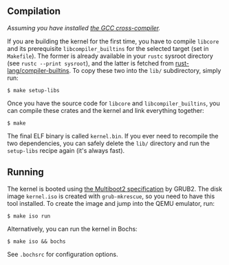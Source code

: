 ## Compilation

_Assuming you have installed [the GCC cross-compiler][gcc_cross_comp]._

If you are building the kernel for the first time, you have to compile `libcore`
and its prerequisite `libcompiler_builtins` for the selected target (set in
`Makefile`).  The former is already available in your `rustc` sysroot directory
(see `rustc --print sysroot`), and the latter is fetched from
[rust-lang/compiler-builtins][libcomp_github].  To copy these two into the
`lib/` subdirectory, simply run:

    $ make setup-libs

Once you have the source code for `libcore` and `libcompiler_builtins`, you can
compile these crates and the kernel and link everything together:

    $ make

The final ELF binary is called `kernel.bin`.  If you ever need to recompile the
two dependencies, you can safely delete the `lib/` directory and run the
`setup-libs` recipe again (it's always fast).

[gcc_cross_comp]: https://wiki.osdev.org/GCC_Cross-Compiler
[libcomp_github]: https://github.com/rust-lang/compiler-builtins

## Running

The kernel is booted using [the Multiboot2 specification][multiboot2_spec] by
GRUB2.  The disk image `kernel.iso` is created with `grub-mkrescue`, so you need
to have this tool installed.  To create the image and jump into the QEMU
emulator, run:

    $ make iso run

Alternatively, you can run the kernel in Bochs:

    $ make iso && bochs

See `.bochsrc` for configuration options.

[multiboot2_spec]: https://www.gnu.org/software/grub/manual/multiboot2/multiboot.html
